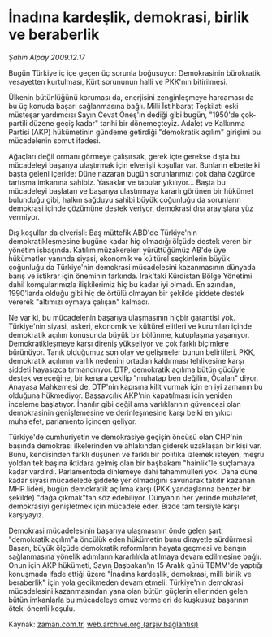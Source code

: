 # İnadına kardeşlik, demokrasi, birlik ve beraberlik

*Şahin Alpay 2009.12.17*

<tr><td class="metin" colspan="2" style="padding-top: 20px; padding-left: 5px; ">Bugün Türkiye iç içe geçen üç sorunla boğuşuyor: Demokrasinin bürokratik vesayetten kurtulması, Kürt sorununun halli ve PKK'nın bitirilmesi.</td></tr><tr><td class="metin" colspan="2" style="padding-top: 20px; padding-left: 5px; "><p>Ülkenin bütünlüğünü koruması da, enerjisini zenginleşmeye harcaması da bu üç konuda başarı sağlanmasına bağlı. Milli İstihbarat Teşkilatı eski müsteşar yardımcısı Sayın Cevat Öneş'in dediği gibi bugün, "1950'de çok-partili düzene geçiş kadar" tarihi bir dönemeçteyiz. Adalet ve Kalkınma Partisi (AKP) hükümetinin gündeme getirdiği "demokratik açılım" girişimi bu mücadelenin somut ifadesi.
<p>Ağaçları değil ormanı görmeye çalışırsak, gerek içte gerekse dışta bu mücadeleyi başarıya ulaştırmak için elverişli koşullar var. Bunların elbette ki başta geleni içeride: Düne nazaran bugün sorunlarımızı çok daha özgürce tartışma imkanına sahibiz. Yasaklar ve tabular yıkılıyor... Başta bu mücadeleyi başlatan ve başarıya ulaştırmaya kararlı görünen bir hükümet bulunduğu gibi, halkın sağduyu sahibi büyük çoğunluğu da sorunların demokrasi içinde çözümüne destek veriyor, demokrasi dışı arayışlara yüz vermiyor.
<p>Dış koşullar da elverişli: Baş müttefik ABD'de Türkiye'nin demokratikleşmesine bugüne kadar hiç olmadığı ölçüde destek veren bir yönetim işbaşında. Katılım müzakereleri yürüttüğümüz AB'de üye hükümetler yanında siyasi, ekonomik ve kültürel seçkinlerin büyük çoğunluğu da Türkiye'nin demokrasi mücadelesini kazanmasının dünyada barış ve istikrar için öneminin farkında. Irak'taki Kürdistan Bölge Yönetimi dahil komşularımızla ilişkilerimiz hiç bu kadar iyi olmadı. En azından, 1990'larda olduğu gibi hiç de örtülü olmayan bir şekilde şiddete destek vererek "altımızı oymaya çalışan" kalmadı.
<p>Ne var ki, bu mücadelenin başarıya ulaşmasının hiçbir garantisi yok. Türkiye'nin siyasi, askeri, ekonomik ve kültürel elitleri ve kurumları içinde demokratik açılım konusunda büyük bir bölünme, kutuplaşma yaşanıyor. Demokratikleşmeye karşı direniş yükseliyor ve çok farklı biçimlere bürünüyor. Tanık olduğumuz son olay ve gelişmeler bunun belirtileri. PKK, demokratik açılımın varlık nedenini ortadan kaldırması tehlikesine karşı şiddeti hayasızca tırmandırıyor. DTP, demokratik açılıma bütün gücüyle destek vereceğine, bir kenara çekilip "muhatap ben değilim, Öcalan" diyor. Anayasa Mahkemesi de, DTP'nin kapısına kilit vurmak için en iyi zamanın bu olduğuna hükmediyor. Başsavcılık AKP'nin kapatılması için yeniden inceleme başlatıyor. İnanılır gibi değil ama varlıklarının güvencesi olan demokrasinin genişlemesine ve derinleşmesine karşı belki en yıkıcı muhalefet, parlamento içinden geliyor.
<p>Türkiye'de cumhuriyetin ve demokrasiye geçişin öncüsü olan CHP'nin başında demokrasi ilkelerinden ve ahlakından giderek uzaklaşan bir kişi var. Bunu, kendisinden farklı düşünen ve farklı bir politika izlemek isteyen, meşru yoldan tek başına iktidara gelmiş olan bir başbakanı "hainlik"le suçlamaya kadar vardırdı. Parlamentoda dinlemeye dahi tahammülleri yok. Daha düne kadar siyasi mücadelede şiddete yer olmadığını savunarak takdir kazanan MHP lideri, bugün demokratik açılıma karşı (PKK yandaşlarına benzer bir şekilde) "dağa çıkmak"tan söz edebiliyor. Dünyanın her yerinde muhalefet, demokrasiyi genişletmek için mücadele eder. Bizde tam tersiyle karşı karşıyayız.
<p>Demokrasi mücadelesinin başarıya ulaşmasının önde gelen şartı "demokratik açılım"a öncülük eden hükümetin bunu dirayetle sürdürmesi. Başarı, büyük ölçüde demokratik reformların hayata geçmesi ve barışın sağlanmasına yönelik adımların kararlılıkla atılmaya devam edilmesine bağlı. Onun için AKP hükümeti, Sayın Başbakan'ın 15 Aralık günü TBMM'de yaptığı konuşmada ifade ettiği üzere "İnadına kardeşlik, demokrasi, milli birlik ve beraberlik" için yola gecikmeden devam etmeli. Türkiye'nin demokrasi mücadelesini kazanmasından yana olan bütün güçlerin ellerinden gelen bütün imkanlarla bu mücadeleye omuz vermeleri de kuşkusuz başarının öteki önemli koşulu.<br/></p></p></p></p></p></p></td></tr>

Kaynak: [zaman.com.tr](http://zaman.com.tr/yazar.do?yazino=928357), [web.archive.org (arşiv bağlantısı)](http://web.archive.org/web/20100120104153/http://www.zaman.com.tr:80/yazar.do?yazino=928357)
